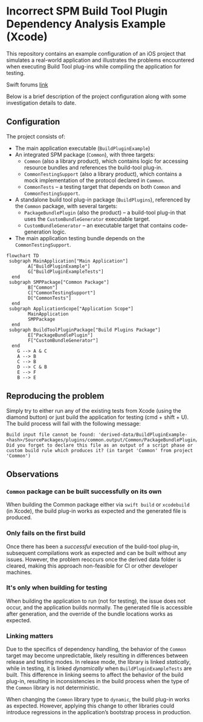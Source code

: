 # Incorrect SPM Build Tool Plugin Dependency Analysis Example (Xcode)

This repository contains an example configuration of an iOS project that simulates a real-world application and illustrates the problems encountered when executing Build Tool plug-ins while compiling the application for testing.

Swift forums [link](https://forums.swift.org/t/buildtool-plug-in-spm-build-tool-plugin-issue-in-xcode-generated-files-not-found/75021)

Below is a brief description of the project configuration along with some investigation details to date.

## Configuration

The project consists of:

* The main application executable (`BuildPluginExample`)
* An integrated SPM package (`Common`), with three targets:
    * `Common` (also a library product), which contains logic for accessing resource bundles and references the build-tool plug-in.
    * `CommonTestingSupport` (also a library product), which contains a mock implementation of the protocol declared in `Common`.
    * `CommonTests` – a testing target that depends on both `Common` and `CommonTestingSupport`.
* A standalone build tool plug-in package (`BuildPlugins`), referenced by the `Common` package, with several targets:
    * `PackageBundlePlugin` (also the product) – a build-tool plug-in that uses the `CustomBundleGenerator` executable target.
    * `CustomBundleGenerator` – an executable target that contains code-generation logic.
* The main application testing bundle depends on the `CommonTestingSupport`.

```mermaid
flowchart TD
 subgraph MainApplication["Main Application"]
        A["BuildPluginExample"]
        G["BuildPluginExampleTests"]
  end
 subgraph SMPPackage["Common Package"]
        B["Common"]
        C["CommonTestingSupport"]
        D["CommonTests"]
  end
 subgraph ApplicationScope["Application Scope"]
        MainApplication
        SMPPackage
  end
 subgraph BuildToolPluginPackage["Build Plugins Package"]
        E["PackageBundlePlugin"]
        F["CustomBundleGenerator"]
  end
    G --> A & C
    A --> B
    C --> B
    D --> C & B
    E --> F
    B --> E
```

## Reproducing the problem
Simply try to either run any of the existing tests from Xcode (using the diamond button) or just build the application for testing (cmd + shift + U). The build process will fail with the following message:
```
Build input file cannot be found: 'derived-data/BuildPluginExample-<hash>/SourcePackages/plugins/common.output/Common/PackageBundlePlugin/ResourceBundle.g.swift'. Did you forget to declare this file as an output of a script phase or custom build rule which produces it? (in target 'Common' from project 'Common')
```

## Observations
### `Common` package can be built successfully on its own
When building the Common package either via `swift build` or `xcodebuild` (in Xcode), the build plug-in works as expected and the generated file is produced.


### Only fails on the first build
Once there has been a _successful_ execution of the build-tool plug-in, subsequent compilations work as expected and can be built without any issues. However, the problem reoccurs once the derived data folder is cleared, making this approach non-feasible for CI or other developer machines.

### It's only when building for testing
When building the application to run (not for testing), the issue does not occur, and the application builds normally. The generated file is accessible after generation, and the override of the bundle locations works as expected.

### Linking matters
Due to the specifics of dependency handling, the behavior of the `Common` target may become unpredictable, likely resulting in differences between release and testing modes. In release mode, the library is linked _statically_, while in testing, it is linked _dynamically_ when `BuildPluginExampleTests` are built. This difference in linking seems to affect the behavior of the build plug-in, resulting in inconsistencies in the build process when the type of the `Common` library is not deterministic.

When changing the `Common` library type to `dynamic`, the build plug-in works as expected. However, applying this change to other libraries could introduce regressions in the application’s bootstrap process in production.

